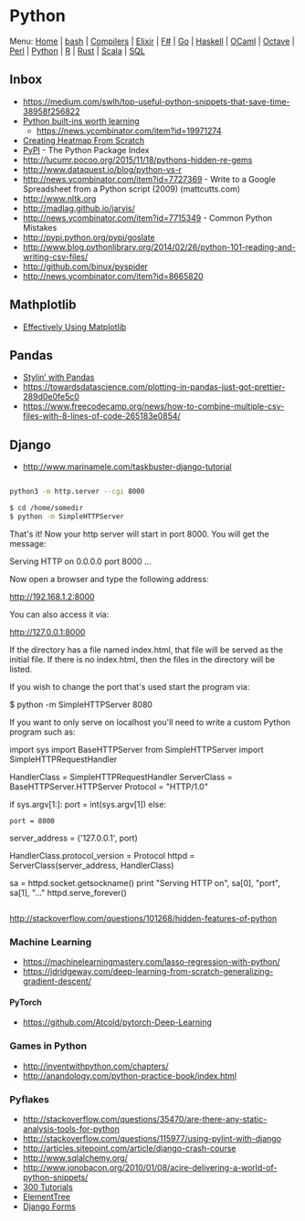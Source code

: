 # Python

Menu: [Home](README.md) | [bash](bash.md) | [Compilers](compilers.md) | [Elixir](elixir.md) |  [F#](fsharp.md) | [Go](go.md) | [Haskell](haskell.md) | [OCaml](ocaml.md) | [Octave](octave.md) | [Perl](perl.md) | [Python](python.md) | [R](r.md) | [Rust](rust.md) | [Scala](scala.md)  | [SQL](sql.md)

## Inbox

- https://medium.com/swlh/top-useful-python-snippets-that-save-time-38958f256822
- [Python built-ins worth learning](https://treyhunner.com/2019/05/python-builtins-worth-learning/)
   - https://news.ycombinator.com/item?id=19971274
- [Creating Heatmap From Scratch](https://www.geodose.com/2018/01/creating-heatmap-in-python-from-scratch.html)
- [PyPI](https://pypi.python.org/pypi) - The Python Package Index
- http://lucumr.pocoo.org/2015/11/18/pythons-hidden-re-gems
- http://www.dataquest.io/blog/python-vs-r
- http://news.ycombinator.com/item?id=7727369 - Write to a Google Spreadsheet from a Python script (2009) (mattcutts.com)
- http://www.nltk.org
- http://madlag.github.io/jarvis/
- http://news.ycombinator.com/item?id=7715349 - Common Python Mistakes 
- http://pypi.python.org/pypi/goslate
- http://www.blog.pythonlibrary.org/2014/02/26/python-101-reading-and-writing-csv-files/
- http://github.com/binux/pyspider
-  http://news.ycombinator.com/item?id=8665820

## Mathplotlib

- [Effectively Using Matplotlib](https://pbpython.com/effective-matplotlib.html)

## Pandas

- [Stylin’ with Pandas](https://pbpython.com/styling-pandas.html)
- https://towardsdatascience.com/plotting-in-pandas-just-got-prettier-289d0e0fe5c0
- https://www.freecodecamp.org/news/how-to-combine-multiple-csv-files-with-8-lines-of-code-265183e0854/

## Django

- http://www.marinamele.com/taskbuster-django-tutorial


```sh

python3 -m http.server --cgi 8000

```

```sh
$ cd /home/somedir
$ python -m SimpleHTTPServer
```

That's it! Now your http server will start in port 8000. You will get the message:

Serving HTTP on 0.0.0.0 port 8000 ...

Now open a browser and type the following address:

http://192.168.1.2:8000

You can also access it via:

http://127.0.0.1:8000

If the directory has a file named index.html, that file will be served as the initial file. If there is no index.html, then the files in the directory will be listed.

If you wish to change the port that's used start the program via:

$ python -m SimpleHTTPServer 8080

If you want to only serve on localhost you'll need to write a custom Python program such as:

import sys
import BaseHTTPServer
from SimpleHTTPServer import SimpleHTTPRequestHandler

HandlerClass = SimpleHTTPRequestHandler
ServerClass  = BaseHTTPServer.HTTPServer
Protocol    = "HTTP/1.0"

if sys.argv[1:]:
    port = int(sys.argv[1])
else:

    port = 8000
server_address = ('127.0.0.1', port)

HandlerClass.protocol_version = Protocol
httpd = ServerClass(server_address, HandlerClass)

sa = httpd.socket.getsockname()
print "Serving HTTP on", sa[0], "port", sa[1], "..."
httpd.serve_forever()

```

```

http://stackoverflow.com/questions/101268/hidden-features-of-python

### Machine Learning

- https://machinelearningmastery.com/lasso-regression-with-python/
- https://jdridgeway.com/deep-learning-from-scratch-generalizing-gradient-descent/

#### PyTorch

- https://github.com/Atcold/pytorch-Deep-Learning

### Games in Python 

- http://inventwithpython.com/chapters/
- http://anandology.com/python-practice-book/index.html

### Pyflakes

- http://stackoverflow.com/questions/35470/are-there-any-static-analysis-tools-for-python
- http://stackoverflow.com/questions/115977/using-pylint-with-django
- http://articles.sitepoint.com/article/django-crash-course
- http://www.sqlalchemy.org/
- http://www.jonobacon.org/2010/01/08/acire-delivering-a-world-of-python-snippets/
- [300 Tutorials](http://dis.4chan.org/read/prog/1180084983/)
- [ElementTree](http://effbot.org/zone/element.htm)
- [Django Forms](http://uswaretech.com/blog/2010/01/doing-things-with-django-forms/)

```
